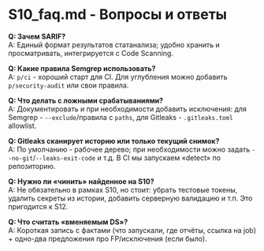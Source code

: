 # S10_faq.md - Вопросы и ответы

**Q: Зачем SARIF?**  
A: Единый формат результатов статанализа; удобно хранить и просматривать, интегрируется с Code Scanning.

**Q: Какие правила Semgrep использовать?**  
A: `p/ci` - хороший старт для CI. Для углубления можно добавить `p/security-audit` или свои правила.

**Q: Что делать с ложными срабатываниями?**  
A: Документировать и при необходимости добавить исключения: для Semgrep - `--exclude`/правила с `paths`, для Gitleaks - `.gitleaks.toml` allowlist.

**Q: Gitleaks сканирует историю или только текущий снимок?**  
A: По умолчанию - рабочее дерево; при необходимости можно задать `--no-git`/`--leaks-exit-code` и т.д. В CI мы запускаем «detect» по репозиторию.

**Q: Нужно ли «чинить» найденное на S10?**  
A: Не обязательно в рамках S10, но стоит: убрать тестовые токены, удалить секреты из истории, добавить серверную валидацию и т.п. Это пригодится к S12.

**Q: Что считать «вменяемым DS»?**  
A: Короткая запись с фактами (что запускали, где отчёты, ссылка на job) + одно-два предложения про FP/исключения (если было).
